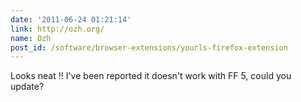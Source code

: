 ```yaml
---
date: '2011-06-24 01:21:14'
link: http://ozh.org/
name: Ozh
post_id: /software/browser-extensions/yourls-firefox-extension
---
```


Looks neat !!
I've been reported it doesn't work with FF 5, could you update?